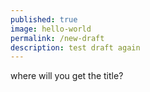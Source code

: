 ```yaml
---
published: true
image: hello-world
permalink: /new-draft
description: test draft again
---
```

where will you get the title?
